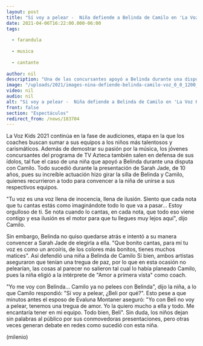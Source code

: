 ```yaml
---
layout: post
title: "Sí voy a pelear -  Niña defiende a Belinda de Camilo en 'La Voz Kids 2021'"
date: 2021-04-06T16:22:00.000-06:00
tags:
  
  - farandula
  
  - musica
  
  - cantante
  
author: nil
description: "Una de las concursantes apoyó a Belinda durante una disputa con Camilo, a quien le pidió ya no pelear con la cantante. "
image: "/uploads/2021/images-nina-defiende-belinda-camilo-voz_0_0_1200_747.jpg"
video: nil
audio: nil
alt: "Sí voy a pelear -  Niña defiende a Belinda de Camilo en 'La Voz Kids 2021'"
front: false
section: "Espectáculos"
redirect_from: /news/183704
---
```


La Voz Kids 2021 continúa en la fase de audiciones, etapa en la que los coaches buscan sumar a sus equipos a los niños más talentosos y carismáticos. Además de demostrar su pasión por la música, los jóvenes concursantes del programa de TV Azteca también salen en defensa de sus ídolos, tal fue el caso de una niña que apoyó a Belinda durante una disputa con Camilo. Todo sucedió durante la presentación de Sarah Jade, de 10 años, pues su increíble actuación hizo girar la silla de Belinda y Camilo, quienes recurrieron a todo para convencer a la niña de unirse a sus respectivos equipos.  

"Tu voz es una voz llena de inocencia, llena de ilusión. Siento que cada nota que tu cantas estás como imaginándote todo lo que va a pasar... Estoy orgulloso de ti. Se nota cuando lo cantas, en cada nota, que todo eso viene contigo y esa ilusión es el motor para que tu llegues muy lejos aquí", dijo Camilo.  

Sin embargo, Belinda no quiso quedarse atrás e intentó a su manera convencer a Sarah Jade de elegirla a ella. "Que bonito cantas, para mí tu voz es como un arcoíris, de los colores más bonitos, tienes muchos matices".  Así defendió una niña a Belinda de Camilo Si bien, ambos artistas aseguraron que tenían una tregua de paz, por lo que en esta ocasión no pelearían, las cosas al parecer no salieron tal cual lo había planeado Camilo, pues la niña eligió a la intérprete de "Amor a primera vista" como coach.  

"Yo me voy con Belinda... Camilo ya no pelees con Belinda", dijo la niña, a lo que Camilo respondió: "Sí voy a pelear, ¿Beli por qué?".  Esto pese a que minutos antes el esposo de Evaluna Montaner aseguró: "Yo con Beli no voy a pelear, tenemos una tregua de amor. Yo la quiero mucho a ella y todo. Me encantaría tener en mi equipo. Todo bien, Beli". Sin duda, los niños dejan sin palabras al público por sus conmovedoras presentaciones, pero otras veces generan debate en redes como sucedió con esta niña.  

(milenio)